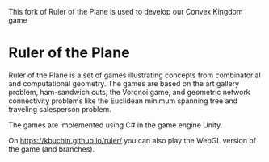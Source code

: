 This fork of Ruler of the Plane is used to develop our Convex Kingdom game

# Ruler of the Plane

Ruler of the Plane is a set of games illustrating concepts from combinatorial and computational geometry. The games are based on the art gallery problem, ham-sandwich cuts, the Voronoi game, and geometric network connectivity problems like the Euclidean minimum spanning tree and traveling salesperson problem. 

The games are implemented using C# in the game engine Unity.

On https://kbuchin.github.io/ruler/ you can also play the WebGL version of the game (and branches).
